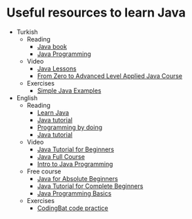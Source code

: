 # Useful resources to learn Java
* Turkish
	* Reading
		* [Java book](https://github.com/melihsakarya/java-kitap)
		* [Java Programming](https://www.bilgigunlugum.net/prog/java/java_giris)
	* Video
		* [Java Lessons](https://www.youtube.com/playlist?list=PLqG356ExoxZUGwbqoJEKSMnaxVJe4Uvf8)
		* [From Zero to Advanced Level Applied Java Course](https://www.youtube.com/playlist?list=PLSg_-k7KzeO9tNAOI-O4KfSAW4PdSOXnF)
	* Exercises
		* [Simple Java Examples](https://www.yazilimkodlama.com/java/basit-java-ornekleri/)
* English
	* Reading
		* [Learn Java](https://www.learnjavaonline.org/)
		* [Java tutorial](https://www.programiz.com/java-programming)
		* [Programming by doing](http://programmingbydoing.com/)
		* [Java tutorial](https://www.w3schools.com/java/)
	* Video
		* [Java Tutorial for Beginners](https://www.youtube.com/watch?v=eIrMbAQSU34)
		* [Java Full Course](https://www.youtube.com/watch?v=hBh_CC5y8-s)
		* [Intro to Java Programming](https://www.youtube.com/watch?v=GoXwIVyNvX0)
	* Free course
		* [Java for Absolute Beginners](https://www.udemy.com/course/java-for-absolute-beginners-c/)
		* [Java Tutorial for Complete Beginners](https://www.udemy.com/course/java-tutorial/)
		* [Java Programming Basics](https://www.udacity.com/course/java-programming-basics--ud282)
 	* Exercises
		* [CodingBat code practice](https://codingbat.com/java)

